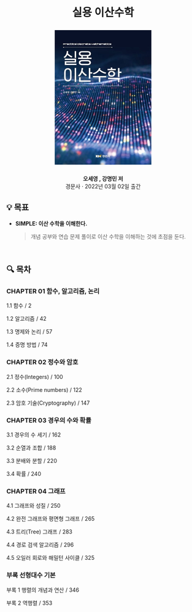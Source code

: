 <div width="100%" height="100%" align="center">
  
<h1 align="center">
  <p align="center">실용 이산수학</p>
  <a href="https://product.kyobobook.co.kr/detail/S000001795635">
    <img width="50%" src="cover.jpg" />
  </a>
</h1>
  
  
<b>오세영 , 강명민  저</b></br>
경문사 · 2022년 03월 02일 출간</b>

</div>

## :bulb: 목표

- **SIMPLE: 이산 수학을 이해한다.**

  > 개념 공부와 연습 문제 풀이로 이산 수학을 이해하는 것에 초점을 둔다.

</br>

## :mag: 목차

### CHAPTER 01 함수, 알고리즘, 논리

1.1 함수 / 2

1.2 알고리즘 / 42

1.3 명제와 논리 / 57

1.4 증명 방법 / 74

### CHAPTER 02 정수와 암호

2.1 정수(Integers) / 100

2.2 소수(Prime numbers) / 122

2.3 암호 기술(Cryptography) / 147

### CHAPTER 03 경우의 수와 확률

3.1 경우의 수 세기 / 162

3.2 순열과 조합 / 188

3.3 분배와 분할 / 220

3.4 확률 / 240

### CHAPTER 04 그래프

4.1 그래프와 성질 / 250

4.2 완전 그래프와 평면형 그래프 / 265

4.3 트리(Tree) 그래프 / 283

4.4 경로 검색 알고리즘 / 296

4.5 오일러 회로와 해밀턴 사이클 / 325

### 부록 선형대수 기본

부록 1 행렬의 개념과 연산 / 346

부록 2 역행렬 / 353
